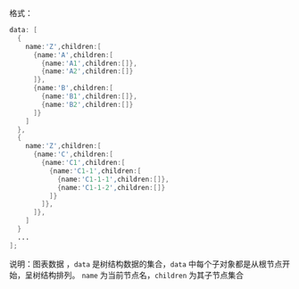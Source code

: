 格式：

```d
data: [
  {
    name:'Z',children:[
      {name:'A',children:[
        {name:'A1',children:[]},
        {name:'A2',children:[]}
      ]},
      {name:'B',children:[
        {name:'B1',children:[]},
        {name:'B2',children:[]}
      ]}
    ]
  },
  {
    name:'Z',children:[
      {name:'C',children:[
        {name:'C1',children:[
          {name:'C1-1',children:[
            {name:'C1-1-1',children:[]},
            {name:'C1-1-2',children:[]}
          ]}
        ]},
      ]},
    ]
  }
  ...
];
```

说明：图表数据 ，`data` 是树结构数据的集合，`data` 中每个子对象都是从根节点开始，呈树结构排列。 `name` 为当前节点名，`children` 为其子节点集合
